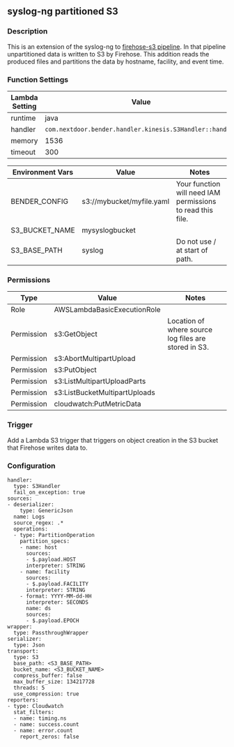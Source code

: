 ## syslog-ng partitioned S3

### Description

This is an extension of the syslog-ng to [firehose-s3 pipeline](https://github.com/Nextdoor/bender/blob/master/sample_configs/syslog-json/firehose-s3). In that pipeline unpartitioned data is written to S3 by Firehose. This addition reads the produced files and partitions the data by hostname, facility, and event time.


### Function Settings


| Lambda Setting | Value                                                         |
| -------------- | ------------------------------------------------------------- |
| runtime        | java                                                          |
| handler        | `com.nextdoor.bender.handler.kinesis.S3Handler::handler`      |
| memory         | 1536                                                          |
| timeout        | 300                                                           |

| Environment Vars | Value                     | Notes                      |
| ---------------- | ------------------------- | -------------------------- |
| BENDER_CONFIG    | s3://mybucket/myfile.yaml | Your function will need IAM permissions to read this file. |
| S3\_BUCKET\_NAME   | mysyslogbucket            |                            |
| S3\_BASE\_PATH     | syslog                    | Do not use / at start of path. |

### Permissions

| Type             | Value                           | Notes                     |
| ---------------- | ------------------------------- |-------------------------- |
| Role             | AWSLambdaBasicExecutionRole     |                           |
| Permission       | s3:GetObject                    | Location of where source log files are stored in S3. |
| Permission       | s3:AbortMultipartUpload         |                           |
| Permission       | s3:PutObject                    |                           |
| Permission       | s3:ListMultipartUploadParts     |                           |
| Permission       | s3:ListBucketMultipartUploads   |                           |
| Permission       | cloudwatch:PutMetricData        |                           |

### Trigger
Add a Lambda S3 trigger that triggers on object creation in the S3 bucket that Firehose writes data to.

### Configuration

```
handler:
  type: S3Handler
  fail_on_exception: true
sources:
- deserializer:
    type: GenericJson
  name: Logs
  source_regex: .*
  operations:
  - type: PartitionOperation
    partition_specs:
    - name: host
      sources:
      - $.payload.HOST
      interpreter: STRING
    - name: facility
      sources:
      - $.payload.FACILITY
      interpreter: STRING
    - format: YYYY-MM-dd-HH
      interpreter: SECONDS
      name: ds
      sources:
      - $.payload.EPOCH
wrapper:
  type: PassthroughWrapper
serializer:
  type: Json
transport:
  type: S3
  base_path: <S3_BASE_PATH>
  bucket_name: <S3_BUCKET_NAME>
  compress_buffer: false
  max_buffer_size: 134217728
  threads: 5
  use_compression: true
reporters:
- type: Cloudwatch
  stat_filters:
  - name: timing.ns
  - name: success.count
  - name: error.count
    report_zeros: false
```